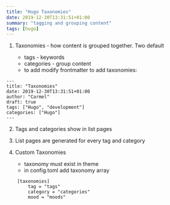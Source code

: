 ```yaml
---
title: "Hugo Taxonomies"
date: 2019-12-30T13:31:51+01:00
summary: "tagging and grouping content"
tags: [hugo]
---
```


1. Taxonomies - how content is grouped together. Two default

    * tags - keywords
    * categories - group content
    * to add modify frontmatter to add taxonomies:

```
---
title: "Taxonomies"
date: 2019-12-30T13:31:51+01:00
author: "Carmel"
draft: true
tags: ["Hugo", "development"]
categories: ["Hugo"]
---
```

2. Tags and categories show in list pages

3. List pages are generated for every tag and category

4. Custom Taxonomies
    * taxonomy must exist in theme
    * in config.toml add taxonomy array

```
    [taxonomies]
        tag = "tags"
        category = "categories"
        mood = "moods"
```
